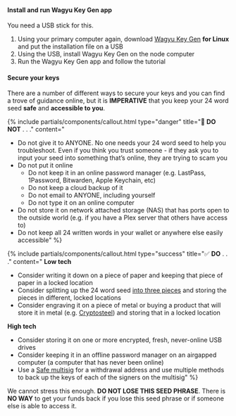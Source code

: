 #### Install and run Wagyu Key Gen app

You need a USB stick for this.

1. Using your primary computer again, download [Wagyu Key Gen](https://ethstaker.org/wagyu) **for Linux** and put the installation file on a USB
1. Using the USB, install Wagyu Key Gen on the node computer
1. Run the Wagyu Key Gen app and follow the tutorial

#### Secure your keys

There are a number of different ways to secure your keys and you can find a trove of guidance online, but it is **IMPERATIVE** that you keep your 24 word seed **safe** and **accessible to you**.

{% include partials/components/callout.html 
  type="danger"
  title="🚨 **DO NOT** . . ."
  content="
- Do not give it to ANYONE. No one needs your 24 word seed to help you troubleshoot. Even if you think you trust someone - if they ask you to input your seed into something that’s online, they are trying to scam you
- Do not put it online
    - Do not keep it in an online password manager (e.g. LastPass, 1Password, Bitwarden, Apple Keychain, etc)
    - Do not keep a cloud backup of it
    - Do not email to ANYONE, including yourself
    - Do not type it on an online computer
- Do not store it on network attached storage (NAS) that has ports open to the outside world (e.g. if you have a Plex server that others have access to)
- Do not keep all 24 written words in your wallet or anywhere else easily accessible"
%}


{% include partials/components/callout.html 
  type="success"
  title="✅ **DO** . . ."
  content="
**Low tech**

- Consider writing it down on a piece of paper and keeping that piece of paper in a locked location
- Consider splitting up the 24 word seed [into three pieces](https://www.bitcoininsider.org/article/56719/shamirs-secret-explained-distributing-seed-phrase-multiple-parts) and storing the pieces in different, locked locations
- Consider engraving it on a piece of metal or buying a product that will store it in metal (e.g. [Cryptosteel](https://cryptosteel.com/)) and storing that in a locked location

**High tech**

- Consider storing it on one or more encrypted, fresh, never-online USB drives
- Consider keeping it in an offline password manager on an airgapped computer (a computer that has never been online)
- Use a [Safe multisig](https://safe.global/) for a withdrawal address and use multiple methods to back up the keys of each of the signers on the multisig"
%}

We cannot stress this enough. **DO NOT LOSE THIS SEED PHRASE**. There is **NO WAY** to get your funds back if you lose this seed phrase or if someone else is able to access it.

